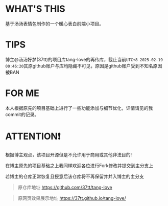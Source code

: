 # WHAT'S THIS

基于汤汤表情包制作的一个暖心表白前端小项目。

# TIPS

博主@汤汤好梦(37tt)的项目库tang-love的再传库，截止当前`UTC+8 2025-02-19 00:46:20`其原github账户与库均隐藏不可见，原因是github账户受到不知名原因被BAN

# FOR ME
 
本人根据原先的项目基础上进行了一些功能添加与细节优化，详情请见的我commit的记录。

# ATTENTION❗

根据博主观点，该项目开源但是不允许用于商用或其他非法目的!


在博主原先的项目基础之上我同样欢迎各位进行Fork修改并提交到主分支上


若博主的仓库正常恢复且授意后该仓库将不再保留并并入博主的主分支

>原仓库地址 https://github.com/37tt/tang-love

>原网页效果展示地址 https://37tt.github.io/tang-love/